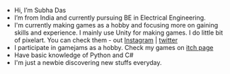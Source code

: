 -  Hi, I’m Subha Das
-  I’m from India and currently pursuing BE in Electrical Engineering.
-  I'm currently making games as a hobby and focusing more on gaining skills and experience. I mainly use Unity for making games. I do little bit of pixelart. You can check them    -  out [Instagram](instagram.com/ixalegames) | [twitter](twitter.com'ixalegames)
-  I participate in gamejams as a hobby. Check my games on [itch page](ixale.itch.io)
-  Have basic knowledge of Python and C#
-  I'm just a newbie discovering new stuffs everyday.
<!---
5ubh4d45/5ubh4d45 is a ✨ special ✨ repository because its `README.md` (this file) appears on your GitHub profile.
You can click the Preview link to take a look at your changes.
--->
